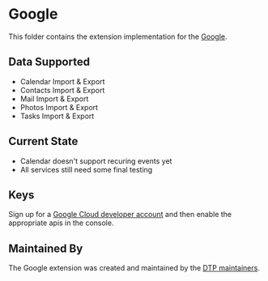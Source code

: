 # Google
This folder contains the extension implementation for the
[Google](https://www.google.com).

## Data Supported

 - Calendar Import & Export
 - Contacts Import & Export
 - Mail Import & Export
 - Photos Import & Export
 - Tasks Import & Export

## Current State

 - Calendar doesn't support recuring events yet
 - All services still need some final testing

## Keys

Sign up for a [Google Cloud developer account](https://console.developers.google.com/start)
and then enable the appropriate apis in the console.

## Maintained By

The Google extension was created and maintained by the
[DTP maintainers](portability-maintainers@googlegroups.com).
